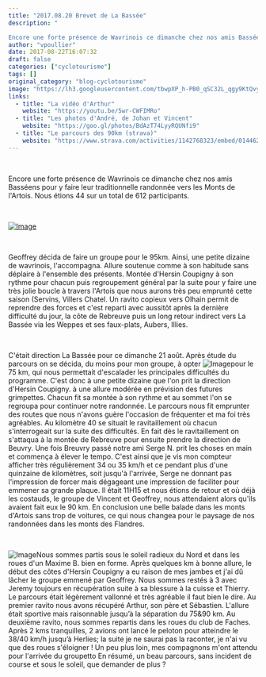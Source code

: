 ```yaml
---
title: "2017.08.20 Brevet de La Bassée"
description: " 

Encore une forte présence de Wavrinois ce dimanche chez nos amis Basséens pour y faire leur traditionnelle randonnée vers les Monts de l'Artois. Nous étions 44 sur un total de 612 participants."
author: "vpoullier"
date: 2017-08-22T16:07:32
draft: false
categories: ["cyclotourisme"]
tags: []
original_category: "blog-cyclotourisme"
image: "https://lh3.googleusercontent.com/tbwpXP_h-PB0_qSC32L_qgy9KtQvy2QdeF6yn9IbKQ7sNJcQyyEAJcI_4aWF_z-zaD1xbPIYRfx11ZDGAz6TanXShcw5UQgYLglH7kwgmE2IjKvj4MILhEIqvmktCP4GPe0-iLyzcHPtioI0SQQUytSUGcnlTwcJ4MQXqkwK1KuedqHBsKIc5AGKFziAORe7evnd9svvFqNqTnMqoSbAlNq8gsexyAIBvNJON9J8nQKKAYNbppN-wUteGlTcNNaQ0bERTEnBKq0RchyPBAJOGCYUWKzBXmI-L5_0mM2XxuL6wTPEgNqs7PEjhwfE1OJJCWOl0mRtJP0R_rmKuDXgHUryCKOpRzCSrhKYeNsFeFQXNca7ZdTke37ZSCQM2WR8iukTsqcro96-5NNNN05qJWEmz24rrgSbqWNHQXyS_oglrR1b3DPkpnFQQfBoSXkjae_nppVOMcqbOf-FuW86XjnB_N1TA6ff27GE5lKKh2oPufhSLrTLOiWD2cTeGhz9HW5z91glkgfzDy8C7uRESA5bhCh4RHDnYbFlbbW83C9Ky2PGPu3eyQSPHcLZFeC6SywWlgqClR_Zo687LmXRFj25p8lDdxDUv-4HaFN5U3zlBoRQRV3hB3VTA5OLg_EOIRh_cs8LRfKKDgUMJTBJf4Sx1hRbvCubIw=w1369-h770-no"
links:
  - title: "La vidéo d'Arthur"
    website: "https://youtu.be/5wr-CWFIMRo"
  - title: "Les photos d'André, de Johan et Vincent"
    website: "https://goo.gl/photos/BdAzT74LyyRQUNfi9"
  - title: "Le parcours des 90km (strava)"
    website: "https://www.strava.com/activities/1142768323/embed/014462d19ef5d0319f870d0c2d5ecb26eff9e50a"
---
```


&nbsp;

Encore une forte présence de Wavrinois ce dimanche chez nos amis Basséens pour y faire leur traditionnelle randonnée vers les Monts de l'Artois. Nous étions 44 sur un total de 612 participants.

<!--more-->

&nbsp;

[ ![Image](https://lh3.googleusercontent.com/80TBoIOMoNiZIon3yrPsMVuj_HHDocqnMnB8WkrpitU-75Wtlur19A6BSU9qu2thaDNQB-rtp_kWIiXn1LmmseiQmlEfy1JIbtNO3hNZTkOO3dBKOzRRVCg4vW7sMV2ZWI7H337S8NDbQc0fAAoQMKXfArXsQMpPgX84WtH9mvn4bNl77HQ288lmCKP7UOPEuJwRM0s2np4-9RLpvJCJKgaQzw6_JpvaZuG60A1c7OzJI9aosERdXEuSmrOGp_AOMipLyuDZK3D5_o35VQqUA1YTCC1VFt1sD4o3T5WKMGmkFbZGaiVJhii7IBNJGcMT-WBdCiPXOXY4bN25ljfYMohTOJVu4sTYcy8bJbQofczjDlQ70Hd8HWRQssrO70L6vu8bC1uaFrJeasK4UdFo_KLbsO9_42suyIRPK1Knu84k-Nw4tpxt61k85Nft7Wn8ZntFRfNNx52S5q8b_b_8d8rSWjMQNIKksx33p4PdUgavHQ99K4Crp0edmDdAdLkEBEYbpFK0Zn_UUNzzka3Twbwwgp5ABArHjSj-lCDGOsaoE8CdVcXgNfaa8iGsdN7zGfQtqlg6Q7-GFH34YG901eVSTCeR7aUgU2YRpsToBjxmIXcfC50SkXHCTpg8MfG1EO5aZ2Fe6y_Cl_BEdz7lh-h6sxrWYr2u5IUn0aP6jMt0pHg=w400)](https://lh3.googleusercontent.com/80TBoIOMoNiZIon3yrPsMVuj_HHDocqnMnB8WkrpitU-75Wtlur19A6BSU9qu2thaDNQB-rtp_kWIiXn1LmmseiQmlEfy1JIbtNO3hNZTkOO3dBKOzRRVCg4vW7sMV2ZWI7H337S8NDbQc0fAAoQMKXfArXsQMpPgX84WtH9mvn4bNl77HQ288lmCKP7UOPEuJwRM0s2np4-9RLpvJCJKgaQzw6_JpvaZuG60A1c7OzJI9aosERdXEuSmrOGp_AOMipLyuDZK3D5_o35VQqUA1YTCC1VFt1sD4o3T5WKMGmkFbZGaiVJhii7IBNJGcMT-WBdCiPXOXY4bN25ljfYMohTOJVu4sTYcy8bJbQofczjDlQ70Hd8HWRQssrO70L6vu8bC1uaFrJeasK4UdFo_KLbsO9_42suyIRPK1Knu84k-Nw4tpxt61k85Nft7Wn8ZntFRfNNx52S5q8b_b_8d8rSWjMQNIKksx33p4PdUgavHQ99K4Crp0edmDdAdLkEBEYbpFK0Zn_UUNzzka3Twbwwgp5ABArHjSj-lCDGOsaoE8CdVcXgNfaa8iGsdN7zGfQtqlg6Q7-GFH34YG901eVSTCeR7aUgU2YRpsToBjxmIXcfC50SkXHCTpg8MfG1EO5aZ2Fe6y_Cl_BEdz7lh-h6sxrWYr2u5IUn0aP6jMt0pHg=w685-h385-no)

&nbsp;

Geoffrey décida de faire un groupe pour le 95km. Ainsi, une petite dizaine de wavrinois, l'accompagna. Allure soutenue comme à son habitude sans déplaire à l'ensemble des présents. Montée d'Hersin Coupigny à son rythme pour chacun puis regroupement général par la suite pour y faire une très jolie boucle à travers l'Artois que nous aurons très peu emprunté cette saison (Servins, Villers Chatel. Un ravito copieux vers Olhain permit de reprendre des forces et c'est reparti avec aussitôt après la dernière difficulté du jour, la côte de Rebreuve puis un long retour indirect vers La Bassée via les Weppes et ses faux-plats, Aubers, Illies.

&nbsp;

C'était direction La Bassée pour ce dimanche 21 août. Après étude du parcours on se décida, du moins pour mon groupe, à opter ![Image](https://lh3.googleusercontent.com/6m-sv3-6jmhzBzFsjpMZgzlWqnqwrmVYWVUPisWpA4Xiu9tmf5Da-AoOOhTecNt4P0_PnFcH8kUXU2mP3iSNnULnBas6G_zSZ_cIqb4S5-esOkn3qh4nHjmOlEa-7AkDzsnldBE-eQXkzRxQ9nLrg3VfRFseK0iZgq9UUH0fwBhW6eZ2t-izCtdnZDIEOAav5_EGFr2rAf33gO6jAK2WrqhHzERwYFfz2Hvz41sE3fG25liIfayRyyJQ1g10RxahXKDqqVCGD6RGc-Xle_6iy4wVWuiN36yAb36b-X_HLoW1wKFF6DPW1EqPuxW9R3IjwBC4XV61ReiApRpzphjaYbAoVuX32_XFnFxaW98lq_LUhjsSBRobE0vTrhkupTD1FWNwdBinh0HwmC6o8NqPxpLeVltXq0Wm6Gw6gTD6QogHTO0OLIjqUkUJ-9x48AAjuQCcIoWeQsf1r9D4YPSUYP7rWJUzEmWUqs0C9vbKAYh6FUmOgGCHyuwN0QLH6-eVyoTE-ZQ2ET2qeM2BGvCYruY4H1fbREvbtKReKUoEEG2EFjX5UYGXTN5ZhGTdh0huS4nwe3Bb-ZBihC2k15sQdk2KtxzjafTINuIkMQ5mCNx4NiRlsOp78CgD3hWudeNZsdnDam159VbJ2d35VKOH0fAtycL9hsYoEwwzecVF3pzMwVw=w1208-h680-no)pour le 75 km, qui nous permettait d'escalader les principales difficultés du programme. C'est donc à une petite dizaine que l'on prit&nbsp;la direction d'Hersin Coupigny. à une allure modérée en prévision des futures grimpettes. Chacun fit sa montée à son rythme et au sommet l'on se regroupa pour continuer notre randonnée. Le parcours nous fit emprunter des routes que nous n'avons guère l'occasion de fréquenter et ma foi très agréables. Au kilomètre 40 se situait le ravitaillement où chacun s'interrogeait sur la suite des difficultés. En fait dès le ravitaillement on s'attaqua à la montée de Rebreuve pour ensuite prendre la direction de Beuvry. Une fois Breuvry passé notre ami Serge N. prit les choses en main et commença à élever le tempo. C'est ainsi que je vis mon compteur afficher très régulièrement 34 ou 35 km/h et ce pendant plus d'une quinzaine de kilomètres, soit jusqu'à l'arrivée, Serge ne donnant pas l'impression de forcer mais dégageant une impression de faciliter pour emmener sa grande plaque. Il était 11H15 et nous étions de retour et où déjà les costauds, le groupe de Vincent et Geoffrey, nous attendaient alors qu'ils avaient fait eux le 90 km. En conclusion une belle balade dans les monts d'Artois sans trop de voitures, ce qui nous changea pour le paysage de nos randonnées dans les monts des Flandres.

&nbsp;

![Image](https://lh3.googleusercontent.com/BMS-rjNGanW9gs5Y8Lg2S_0Wl3bRDk8rT6YMS7L98Kg02jtawS-qLsKK7aiSAjldA5Wh4-hetsU-P200hNgnVzYgyBGSBFfiANewg-sK_Iau58dHuJx9hwCQiYGFNT-_uLoxZrOs45A8hOClJnanwZfg6ATSplhDQ_xROqCeAHbdSKb3qN60BjswSA28rxp3SPQK4F_-OG34aXsXWgPtIe2CFEKbSmzO9c4pGVEjBGTFMR0FyDIFgnnJacnXlpVIrCkUrsDlOyOvTJ9jv7t04-l-2jE9bnG8Ov_3J0IvZsNmx3eZIpJGXPjUsrXRqUf7IGCuvsYCzUD1sM6y-7bws8s3GuGMR4imdvKToeG66TXmu8ts-pVsz4cW_lJsBEEJLTK_3tSiYaecSIYfyrEZxn69SGynmJ_q_BKFWiiNRIkO09vLNLpSWlUMxAwMCHAhNBpa2x53QH-TgzTLtMzB2UfHRMlNlx80Bqo3P9KZL_lj_4vK9vxpCBpvMrI4LIKIYS8sfdx7JfDQ7KHZYjATes89NrX7DgoWfn0L80GkqNje_u6TSpjwXRjvzUXDVXk46SYemNJloRI5M1z38mixzB4NHfAgHwb1IGMBnHDiExqfcmoJGWvumjwrR0nL_HBsd1m6bA8L1DYhnYIsQGKgLpN8R7AnlYIAXJirLeMQ0MrBWis=w1208-h680-no)Nous sommes partis sous le soleil radieux du Nord et dans les roues d'un Maxime B. bien en forme. Après quelques km à bonne allure, le début des côtes d'Hersin Coupigny a eu raison de mes jambes et j'ai dû lâcher le groupe emmené par Geoffrey. Nous sommes restés à 3 avec Jeremy toujours en récupération suite à sa blessure à la cuisse et Thierry. Le parcours était légèrement vallonné et très agréable il faut bien le dire. Au premier ravito nous avons récupéré Arthur, son père et Sébastien. L'allure était sportive mais raisonnable jusqu’à la séparation du 75&amp;90 km. Au deuxième ravito, nous sommes repartis dans les roues du club de Faches. Après 2 kms tranquilles, 2 avions ont lancé le peloton pour atteindre le 38/40 km/h jusqu’à Herlies; la suite je ne saurai pas la raconter, je n'ai vu que des roues s'éloigner ! Un peu plus loin, mes compagnons m'ont attendu pour l'arrivée du groupetto En résumé, un beau parcours, sans incident de course et sous le soleil, que demander de plus ?&nbsp;

&nbsp;

&nbsp;